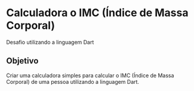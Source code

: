 # Calculadora o IMC (Índice de Massa Corporal)

Desafio utilizando a linguagem Dart

## Objetivo
Criar uma calculadora simples para calcular o IMC (Índice de Massa Corporal) de uma pessoa utilizando a linguagem Dart.


